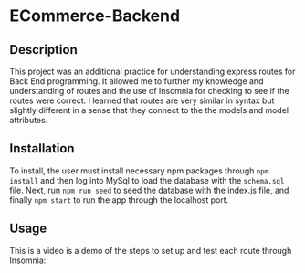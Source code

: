 # ECommerce-Backend

## Description

This project was an additional practice for understanding express routes for Back End programming. It allowed me to further my knowledge and understanding of routes and the use of Insomnia for checking to see if the routes were correct. I learned that routes are very similar in syntax but slightly different in a sense that they connect to the the models and model attributes.

## Installation

To install, the user must install necessary npm packages through `npm install` and then log into MySql to load the database with the `schema.sql` file. Next, run `npm run seed` to seed the database with the index.js file, and finally `npm start` to run the app through the localhost port.

## Usage

This is a video is a demo of the steps to set up and test each route through Insomnia:
